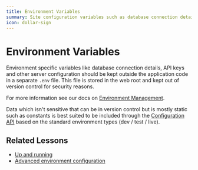 ```yaml
---
title: Environment Variables
summary: Site configuration variables such as database connection details, environment type and remote login information.
icon: dollar-sign
---
```


# Environment Variables

Environment specific variables like database connection details, API keys and other server configuration should be kept 
outside the application code in a separate `.env` file. This file is stored in the web root and 
kept out of version control for security reasons.

For more information see our docs on [Environment Management](../../getting_started/environment_management/).

Data which isn't sensitive that can be in version control but is mostly static such as constants is best suited to be 
included through the [Configuration API](configuration) based on the standard environment types (dev / test / live).

## Related Lessons
* [Up and running](https://www.silverstripe.org/learn/lessons/v4/up-and-running-setting-up-a-local-silverstripe-dev-environment-1)
* [Advanced environment configuration](https://www.silverstripe.org/learn/lessons/v4/advanced-environment-configuration-1)